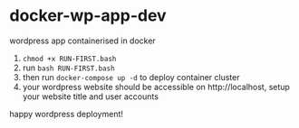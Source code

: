 # docker-wp-app-dev
wordpress app containerised in docker

1. `chmod +x RUN-FIRST.bash`
2. run `bash RUN-FIRST.bash`
3. then run `docker-compose up -d` to deploy container cluster
4. your wordpress website should be accessible on http://localhost, setup your website title and user accounts
   
happy wordpress deployment!